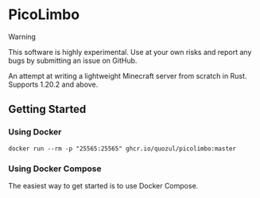 # PicoLimbo

> [!WARNING]
> This software is highly experimental. Use at your own risks and report any bugs by submitting an issue on GitHub.

An attempt at writing a lightweight Minecraft server from scratch in Rust. Supports 1.20.2 and above.

## Getting Started

### Using Docker

```shell
docker run --rm -p "25565:25565" ghcr.io/quozul/picolimbo:master
```

### Using Docker Compose

The easiest way to get started is to use Docker Compose.
